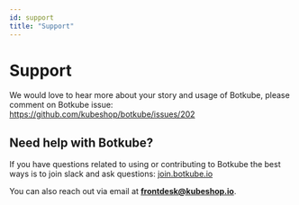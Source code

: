 ```yaml
---
id: support
title: "Support"
---
```


# Support

We would love to hear more about your story and usage of Botkube, please comment on Botkube issue: https://github.com/kubeshop/botkube/issues/202

## Need help with Botkube?

If you have questions related to using or contributing to Botkube the best ways is to join slack and ask questions: [join.botkube.io](https://join.botkube.io)

You can also reach out via email at [**frontdesk@kubeshop.io**](mailto:frontdesk@kubeshop.io).
